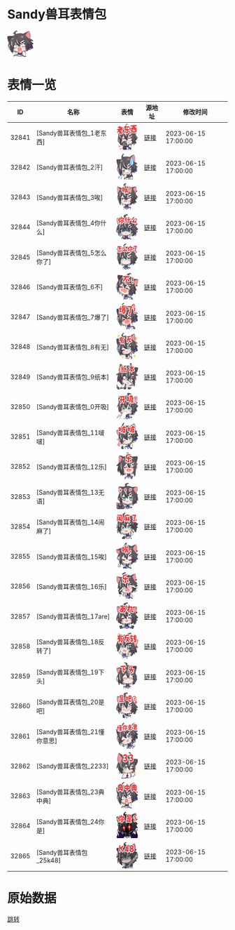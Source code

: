 # Sandy兽耳表情包

<img src="./cover.png" height="60" alt="cover" />

# 表情一览

|ID|名称|表情|源地址|修改时间|
|----|----|----|----|----|
|32841|[Sandy兽耳表情包_1老东西]|<img src="./pic/032841_%5BSandy兽耳表情包_1老东西%5D.png" height="60" alt="1老东西"/>|[链接](https://i0.hdslb.com/bfs/garb/11d87065861487b0c158bd47d650334b264691dd.png)|2023-06-15 17:00:00|
|32842|[Sandy兽耳表情包_2汗]|<img src="./pic/032842_%5BSandy兽耳表情包_2汗%5D.png" height="60" alt="2汗"/>|[链接](https://i0.hdslb.com/bfs/garb/364cd94dca45fb6c40b070e4faa64bd518b47a3d.png)|2023-06-15 17:00:00|
|32843|[Sandy兽耳表情包_3唉]|<img src="./pic/032843_%5BSandy兽耳表情包_3唉%5D.png" height="60" alt="3唉"/>|[链接](https://i0.hdslb.com/bfs/garb/282e5c34e7bda98918f544257deedd299f596af0.png)|2023-06-15 17:00:00|
|32844|[Sandy兽耳表情包_4你什么]|<img src="./pic/032844_%5BSandy兽耳表情包_4你什么%5D.png" height="60" alt="4你什么"/>|[链接](https://i0.hdslb.com/bfs/garb/0c6a5b57e72d137982e4b1039237f1262332f4ca.png)|2023-06-15 17:00:00|
|32845|[Sandy兽耳表情包_5怎么你了]|<img src="./pic/032845_%5BSandy兽耳表情包_5怎么你了%5D.png" height="60" alt="5怎么你了"/>|[链接](https://i0.hdslb.com/bfs/garb/111c281826dec96618249eaea907658c79a4fd74.png)|2023-06-15 17:00:00|
|32846|[Sandy兽耳表情包_6不]|<img src="./pic/032846_%5BSandy兽耳表情包_6不%5D.png" height="60" alt="6不"/>|[链接](https://i0.hdslb.com/bfs/garb/39d7cbbe05c48276bf0ebc08fb42690d7dc6130d.png)|2023-06-15 17:00:00|
|32847|[Sandy兽耳表情包_7爆了]|<img src="./pic/032847_%5BSandy兽耳表情包_7爆了%5D.png" height="60" alt="7爆了"/>|[链接](https://i0.hdslb.com/bfs/garb/8ca223cc37363de6bef9336ab055b797a97d79b7.png)|2023-06-15 17:00:00|
|32848|[Sandy兽耳表情包_8有无]|<img src="./pic/032848_%5BSandy兽耳表情包_8有无%5D.png" height="60" alt="8有无"/>|[链接](https://i0.hdslb.com/bfs/garb/5e6c8ce0d11cf6284025e6c97a81ec67f12d7787.png)|2023-06-15 17:00:00|
|32849|[Sandy兽耳表情包_9纸本]|<img src="./pic/032849_%5BSandy兽耳表情包_9纸本%5D.png" height="60" alt="9纸本"/>|[链接](https://i0.hdslb.com/bfs/garb/f2decaca21929cb008174302645e01e5e2aee72b.png)|2023-06-15 17:00:00|
|32850|[Sandy兽耳表情包_0开吸]|<img src="./pic/032850_%5BSandy兽耳表情包_0开吸%5D.png" height="60" alt="0开吸"/>|[链接](https://i0.hdslb.com/bfs/garb/41abbf7ea424352705e80a7aaf9b19d0daa6491b.png)|2023-06-15 17:00:00|
|32851|[Sandy兽耳表情包_11啵啵]|<img src="./pic/032851_%5BSandy兽耳表情包_11啵啵%5D.png" height="60" alt="11啵啵"/>|[链接](https://i0.hdslb.com/bfs/garb/633cbcb1434001251a9500f78d9490a4f0457918.png)|2023-06-15 17:00:00|
|32852|[Sandy兽耳表情包_12乐]|<img src="./pic/032852_%5BSandy兽耳表情包_12乐%5D.png" height="60" alt="12乐"/>|[链接](https://i0.hdslb.com/bfs/garb/3b5a966036ebbf3a7768ae18f1eceacf8238aa20.png)|2023-06-15 17:00:00|
|32853|[Sandy兽耳表情包_13无语]|<img src="./pic/032853_%5BSandy兽耳表情包_13无语%5D.png" height="60" alt="13无语"/>|[链接](https://i0.hdslb.com/bfs/garb/744f009844ff36a8b88b1aba7b18a6055bd5f4a4.png)|2023-06-15 17:00:00|
|32854|[Sandy兽耳表情包_14闹麻了]|<img src="./pic/032854_%5BSandy兽耳表情包_14闹麻了%5D.png" height="60" alt="14闹麻了"/>|[链接](https://i0.hdslb.com/bfs/garb/f052f678a445b13c6e97114fa2cc609c7ebd86cf.png)|2023-06-15 17:00:00|
|32855|[Sandy兽耳表情包_15唉]|<img src="./pic/032855_%5BSandy兽耳表情包_15唉%5D.png" height="60" alt="15唉"/>|[链接](https://i0.hdslb.com/bfs/garb/ef5f6cbce88e84ccae39a4b0792dd7c0c3801dde.png)|2023-06-15 17:00:00|
|32856|[Sandy兽耳表情包_16乐]|<img src="./pic/032856_%5BSandy兽耳表情包_16乐%5D.png" height="60" alt="16乐"/>|[链接](https://i0.hdslb.com/bfs/garb/f9089ac58e33abb930abb284a55862b837f03676.png)|2023-06-15 17:00:00|
|32857|[Sandy兽耳表情包_17are]|<img src="./pic/032857_%5BSandy兽耳表情包_17are%5D.png" height="60" alt="17are"/>|[链接](https://i0.hdslb.com/bfs/garb/886b3cd5d7fb3b448b54d3d8a979be2daacec99b.png)|2023-06-15 17:00:00|
|32858|[Sandy兽耳表情包_18反转了]|<img src="./pic/032858_%5BSandy兽耳表情包_18反转了%5D.png" height="60" alt="18反转了"/>|[链接](https://i0.hdslb.com/bfs/garb/d6fb5056b4c9639e48bce4946b9a61a4e4d7b5c9.png)|2023-06-15 17:00:00|
|32859|[Sandy兽耳表情包_19下头]|<img src="./pic/032859_%5BSandy兽耳表情包_19下头%5D.png" height="60" alt="19下头"/>|[链接](https://i0.hdslb.com/bfs/garb/93ab02213a3ca0d7c747ed561ec86b01a7f359e5.png)|2023-06-15 17:00:00|
|32860|[Sandy兽耳表情包_20是吧]|<img src="./pic/032860_%5BSandy兽耳表情包_20是吧%5D.png" height="60" alt="20是吧"/>|[链接](https://i0.hdslb.com/bfs/garb/65d697b21c6fa7b2269907296898c7cce00154ad.png)|2023-06-15 17:00:00|
|32861|[Sandy兽耳表情包_21懂你意思]|<img src="./pic/032861_%5BSandy兽耳表情包_21懂你意思%5D.png" height="60" alt="21懂你意思"/>|[链接](https://i0.hdslb.com/bfs/garb/ffac78e39b975e11d661b4d31ac7e6bbfe284c9a.png)|2023-06-15 17:00:00|
|32862|[Sandy兽耳表情包_2233]|<img src="./pic/032862_%5BSandy兽耳表情包_2233%5D.png" height="60" alt="2233"/>|[链接](https://i0.hdslb.com/bfs/garb/05a8ef7725abf93413a8fac70f062eecc5ca30ae.png)|2023-06-15 17:00:00|
|32863|[Sandy兽耳表情包_23典中典]|<img src="./pic/032863_%5BSandy兽耳表情包_23典中典%5D.png" height="60" alt="23典中典"/>|[链接](https://i0.hdslb.com/bfs/garb/7b12b5ac76745e729b956ab66fe9ed8b86a37f60.png)|2023-06-15 17:00:00|
|32864|[Sandy兽耳表情包_24你是]|<img src="./pic/032864_%5BSandy兽耳表情包_24你是%5D.png" height="60" alt="24你是"/>|[链接](https://i0.hdslb.com/bfs/garb/b8cf9133cc9a1ccdc96c7d32c74aed11a32ef825.png)|2023-06-15 17:00:00|
|32865|[Sandy兽耳表情包_25k48]|<img src="./pic/032865_%5BSandy兽耳表情包_25k48%5D.png" height="60" alt="25k48"/>|[链接](https://i0.hdslb.com/bfs/garb/839cf602642b5c6d1c061c9104a8c5890276b80a.png)|2023-06-15 17:00:00|

# 原始数据

[跳转](./raw.json)

